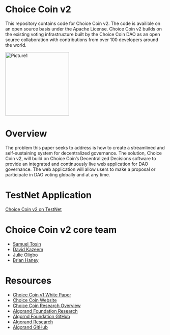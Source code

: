 # Choice Coin v2

This repository contains code for Choice Coin v2. The code is availible on an open source basis under the Apache License. Choice Coin v2 builds on the existing voting infrastructure built by the Choice Coin DAO as an open source collaboration with contributions from over 100 developers around the world.

<img width="200" alt="Picture1" src="https://user-images.githubusercontent.com/87402354/168452619-f4f48b80-f361-4453-8849-1526e25087a1.png">

# Overview

The problem this paper seeks to address is how to create a streamlined and self-sustaining system for decentralized governance. The solution, Choice Coin v2, will build on Choice Coin’s Decentralized Decisions software to provide an integrated and continuously live web application for DAO governance. The web application will allow users to make a proposal or participate in DAO voting globally and at any time.

# TestNet Application

[Choice Coin v2 on TestNet](https://choicecoin-v2-testnet.netlify.app/voting)

# Choice Coin v2 core team
- [Samuel Tosin](https://github.com/Samuellyworld)
- [David Kazeem](https://github.com/davonjagah)
- [Julie Oligbo](https://github.com/Oligbojulie)
- [Brian Haney](https://github.com/Bhaney44)

# Resources

- [Choice Coin v1 White Paper](https://github.com/ChoiceCoin/White_Paper)
- [Choice Coin Website](https://choice-coin.com/)
- [Choice Coin Research Overview](https://forum.algorand.org/t/choice-coin-dao-r-d/6165)
- [Algorand Foundation Research](https://algorand.foundation/about-us/research-team)
- [Algornd Foundation GitHub](https://github.com/algorandfoundation)
- [Algorand Research](https://www.algorand.com/technology/research-innovation)
- [Algorand GitHub](https://github.com/algorand)
